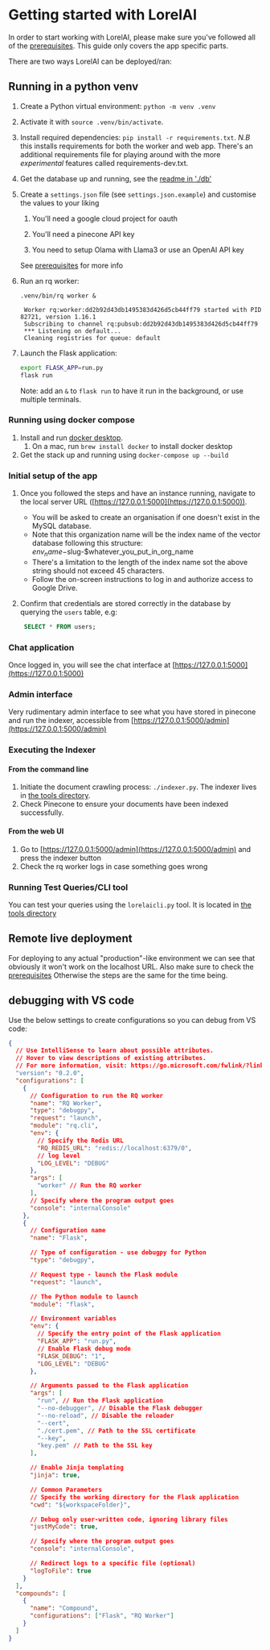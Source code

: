 # Getting started with LorelAI

In order to start working with LorelAI, please make sure you've followed all of the
[prerequisites](./prerequisites.md). This guide only covers the app specific parts.

There are two ways LorelAI can be deployed/ran:

## Running in a python venv

1. Create a Python virtual environment: `python -m venv .venv`

1. Activate it with `source .venv/bin/activate`.

1. Install required dependencies: `pip install -r requirements.txt`. _N.B_ this installs
   requirements for both the worker and web app. There's an additional requirements file for playing
   around with the more _experimental_ features called requirements-dev.txt.

1. Get the database up and running, see the [readme in './db'](../db/readme.md)

1. Create a `settings.json` file (see `settings.json.example`) and customise the values to your
   liking

   1. You'll need a google cloud project for oauth

   1. You'll need a pinecone API key

   1. You need to setup Olama with Llama3 or use an OpenAI API key

   See [prerequisites](./prerequisites.md) for more info

1. Run an rq worker:

   `.venv/bin/rq worker &`

   ```log
    Worker rq:worker:dd2b92d43db1495383d426d5cb44ff79 started with PID 82721, version 1.16.1
    Subscribing to channel rq:pubsub:dd2b92d43db1495383d426d5cb44ff79
    *** Listening on default...
    Cleaning registries for queue: default

   ```

1. Launch the Flask application:

   ```bash
   export FLASK_APP=run.py
   flask run
   ```

   Note: add an `&` to `flask run` to have it run in the background, or use multiple terminals.

### Running using docker compose

1. Install and run [docker desktop](https://docs.docker.com/desktop/).
   1. On a mac, run `brew install docker` to install docker desktop
1. Get the stack up and running using `docker-compose up --build`

### Initial setup of the app

1. Once you followed the steps and have an instance running, navigate to the local server URL
   ([https://127.0.0.1:5000](https://127.0.0.1:5000)).

   - You will be asked to create an organisation if one doesn't exist in the MySQL database.
   - Note that this organization name will be the index name of the vector database following this
     structure: $env_name-$slug-$whatever_you_put_in_org_name
   - There's a limitation to the length of the index name sot the above string should not exceed 45
     characters.
   - Follow the on-screen instructions to log in and authorize access to Google Drive.

1. Confirm that credentials are stored correctly in the database by querying the `users` table, e.g:

   ```sql
    SELECT * FROM users;
   ```

### Chat application

Once logged in, you will see the chat interface at [https://127.0.0.1:5000](https://127.0.0.1:5000)

### Admin interface

Very rudimentary admin interface to see what you have stored in pinecone and run the indexer,
accessible from [https://127.0.0.1:5000/admin](https://127.0.0.1:5000/admin)

### Executing the Indexer

#### From the command line

1. Initiate the document crawling process: `./indexer.py`. The indexer lives in
   [the tools directory](../tools/readme.md).
1. Check Pinecone to ensure your documents have been indexed successfully.

#### From the web UI

1. Go to [https://127.0.0.1:5000/admin](https://127.0.0.1:5000/admin) and press the indexer button
1. Check the rq worker logs in case something goes wrong

### Running Test Queries/CLI tool

You can test your queries using the `lorelaicli.py` tool. It is located in
[the tools directory](../tools/readme.md)

## Remote live deployment

For deploying to any actual "production"-like environment we can see that obviously it won't work on
the localhost URL. Also make sure to check the [prerequisites](prerequisites.md#non-local-deploy)
Otherwise the steps are the same for the time being.

## debugging with VS code

Use the below settings to create configurations so you can debug from VS code:

```json
{
  // Use IntelliSense to learn about possible attributes.
  // Hover to view descriptions of existing attributes.
  // For more information, visit: https://go.microsoft.com/fwlink/?linkid=830387
  "version": "0.2.0",
  "configurations": [
    {
      // Configuration to run the RQ worker
      "name": "RQ Worker",
      "type": "debugpy",
      "request": "launch",
      "module": "rq.cli",
      "env": {
        // Specify the Redis URL
        "RQ_REDIS_URL": "redis://localhost:6379/0",
        // log level
        "LOG_LEVEL": "DEBUG"
      },
      "args": [
        "worker" // Run the RQ worker
      ],
      // Specify where the program output goes
      "console": "internalConsole"
    },
    {
      // Configuration name
      "name": "Flask",

      // Type of configuration - use debugpy for Python
      "type": "debugpy",

      // Request type - launch the Flask module
      "request": "launch",

      // The Python module to launch
      "module": "flask",

      // Environment variables
      "env": {
        // Specify the entry point of the Flask application
        "FLASK_APP": "run.py",
        // Enable Flask debug mode
        "FLASK_DEBUG": "1",
        "LOG_LEVEL": "DEBUG"
      },

      // Arguments passed to the Flask application
      "args": [
        "run", // Run the Flask application
        "--no-debugger", // Disable the Flask debugger
        "--no-reload", // Disable the reloader
        "--cert",
        "./cert.pem", // Path to the SSL certificate
        "--key",
        "key.pem" // Path to the SSL key
      ],

      // Enable Jinja templating
      "jinja": true,

      // Common Parameters
      // Specify the working directory for the Flask application
      "cwd": "${workspaceFolder}",

      // Debug only user-written code, ignoring library files
      "justMyCode": true,

      // Specify where the program output goes
      "console": "internalConsole",

      // Redirect logs to a specific file (optional)
      "logToFile": true
    }
  ],
  "compounds": [
    {
      "name": "Compound",
      "configurations": ["Flask", "RQ Worker"]
    }
  ]
}
```
